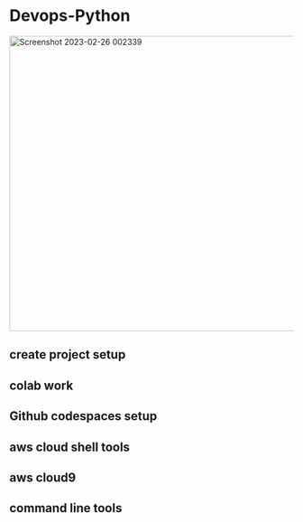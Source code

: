 # Devops-Python
<img width="523" alt="Screenshot 2023-02-26 002339" src="https://user-images.githubusercontent.com/84982825/221374662-59746654-53f0-45bf-a395-232e096128e4.png">

## create project setup
## colab work 
## Github codespaces setup
## aws cloud shell tools
## aws cloud9
## command line tools 
